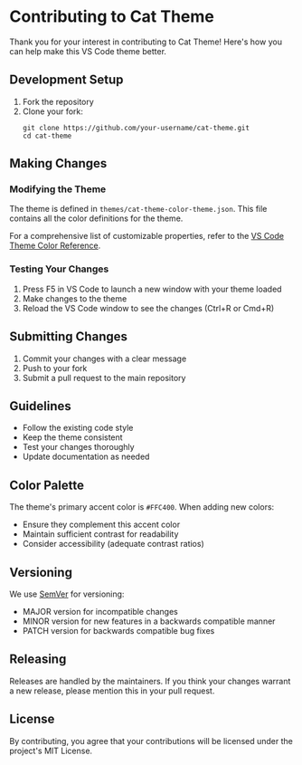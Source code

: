 # Contributing to Cat Theme

Thank you for your interest in contributing to Cat Theme! Here's how you can help make this VS Code theme better.

## Development Setup

1. Fork the repository
2. Clone your fork:
   ```
   git clone https://github.com/your-username/cat-theme.git
   cd cat-theme
   ```

## Making Changes

### Modifying the Theme

The theme is defined in `themes/cat-theme-color-theme.json`. This file contains all the color definitions for the theme.

For a comprehensive list of customizable properties, refer to the [VS Code Theme Color Reference](https://code.visualstudio.com/api/references/theme-color).

### Testing Your Changes

1. Press F5 in VS Code to launch a new window with your theme loaded
2. Make changes to the theme
3. Reload the VS Code window to see the changes (Ctrl+R or Cmd+R)

## Submitting Changes

1. Commit your changes with a clear message
2. Push to your fork
3. Submit a pull request to the main repository

## Guidelines

- Follow the existing code style
- Keep the theme consistent
- Test your changes thoroughly
- Update documentation as needed

## Color Palette

The theme's primary accent color is `#FFC400`. When adding new colors:

- Ensure they complement this accent color
- Maintain sufficient contrast for readability
- Consider accessibility (adequate contrast ratios)

## Versioning

We use [SemVer](http://semver.org/) for versioning:
- MAJOR version for incompatible changes
- MINOR version for new features in a backwards compatible manner
- PATCH version for backwards compatible bug fixes

## Releasing

Releases are handled by the maintainers. If you think your changes warrant a new release, please mention this in your pull request.

## License

By contributing, you agree that your contributions will be licensed under the project's MIT License.
